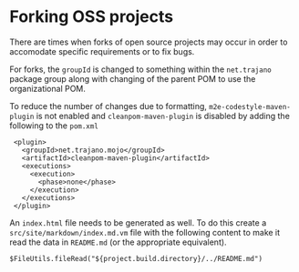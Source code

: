 Forking OSS projects
===================

There are times when forks of open source projects may occur in order to accomodate specific requirements or to fix bugs.

For forks, the `groupId` is changed to something within the `net.trajano` package group along with changing of the parent POM to use the organizational POM.

To reduce the number of changes due to formatting,   `m2e-codestyle-maven-plugin` is not enabled and `cleanpom-maven-plugin` is disabled by adding the following to the `pom.xml`

     <plugin>
       <groupId>net.trajano.mojo</groupId>
       <artifactId>cleanpom-maven-plugin</artifactId>
       <executions>
         <execution>
           <phase>none</phase>
         </execution>
       </executions>
     </plugin>

An `index.html` file needs to be generated as well.  To do this create a `src/site/markdown/index.md.vm` file with the following content to make it read the data in `README.md` (or the appropriate equivalent).

    $FileUtils.fileRead("${project.build.directory}/../README.md")
